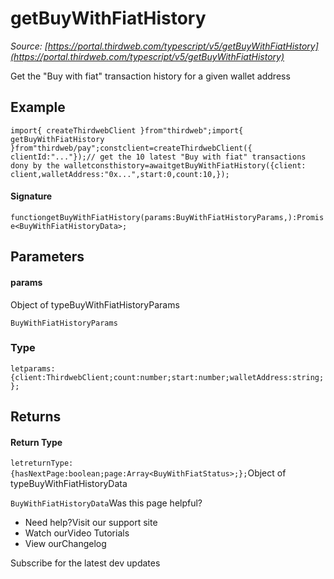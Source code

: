 # getBuyWithFiatHistory

*Source: [https://portal.thirdweb.com/typescript/v5/getBuyWithFiatHistory](https://portal.thirdweb.com/typescript/v5/getBuyWithFiatHistory)*

Get the "Buy with fiat" transaction history for a given wallet address

## Example

`import{ createThirdwebClient }from"thirdweb";import{ getBuyWithFiatHistory }from"thirdweb/pay";constclient=createThirdwebClient({ clientId:"..."});// get the 10 latest "Buy with fiat" transactions dony by the walletconsthistory=awaitgetBuyWithFiatHistory({client: client,walletAddress:"0x...",start:0,count:10,});`
#### Signature

`functiongetBuyWithFiatHistory(params:BuyWithFiatHistoryParams,):Promise<BuyWithFiatHistoryData>;`
## Parameters

#### params

Object of typeBuyWithFiatHistoryParams

`BuyWithFiatHistoryParams`
### Type

`letparams:{client:ThirdwebClient;count:number;start:number;walletAddress:string;};`
## Returns

#### Return Type

`letreturnType:{hasNextPage:boolean;page:Array<BuyWithFiatStatus>;};`Object of typeBuyWithFiatHistoryData

`BuyWithFiatHistoryData`Was this page helpful?

* Need help?Visit our support site
* Watch ourVideo Tutorials
* View ourChangelog

Subscribe for the latest dev updates


